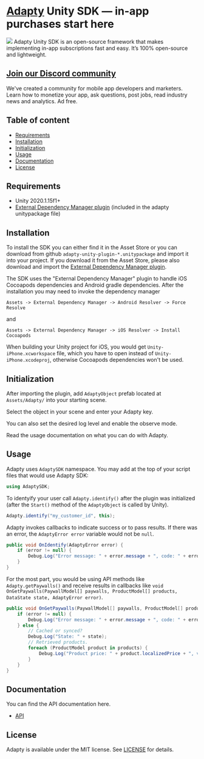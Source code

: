 # [Adapty](https://adapty.io) Unity SDK — in-app purchases start here

<img src="https://github.com/adaptyteam/AdaptySDK-iOS/blob/master/adapty-schema.png">
Adapty Unity SDK is an open-source framework that makes implementing in-app subscriptions fast and easy. It’s 100% open-source and lightweight.

## [Join our Discord community](https://go.adapty.io/subhub-community-unity-rep)

We've created a community for mobile app developers and marketers. Learn how to monetize your app, ask questions, post jobs, read industry news and analytics. Ad free.

## Table of content

* [Requirements](#requirements)
* [Installation](#installation)
* [Initialization](#initialization)
* [Usage](#usage)
* [Documentation](#documentation)
* [License](#license)

## Requirements
* Unity 2020.1.15f1+
* [External Dependency Manager plugin](https://github.com/googlesamples/unity-jar-resolver) (included in the adapty unitypackage file)

## Installation

To install the SDK you can either find it in the Asset Store or you can download from github `adapty-unity-plugin-*.unitypackage` and import it into your project. If you download it from the Asset Store, please also download and import the [External Dependency Manager plugin](https://github.com/googlesamples/unity-jar-resolver).

The SDK uses the "External Dependency Manager" plugin to handle iOS Cocoapods dependencies and Android gradle dependencies. After the installation you may need to invoke the dependency manager

`Assets -> External Dependency Manager -> Android Resolver -> Force Resolve`

and

`Assets -> External Dependency Manager -> iOS Resolver -> Install Cocoapods`

When building your Unity project for iOS, you would get `Unity-iPhone.xcworkspace` file, which you have to open instead of `Unity-iPhone.xcodeproj`, otherwise Cocoapods dependencies won't be used.

## Initialization

After importing the plugin, add `AdaptyObject` prefab located at `Assets/Adapty/` into your starting scene.

Select the object in your scene and enter your Adapty key.

You can also set the desired log level and enable the observe mode.

Read the usage documentation on what you can do with Adapty.

## Usage

Adapty uses `AdaptySDK` namespace. You may add at the top of your script files that would use Adapty SDK:

```c#
using AdaptySDK;
```

To identyify your user call `Adapty.identify()` after the plugin was initialized (after the `Start()` method of the `AdaptyObject` is called by Unity).

```c#
Adapty.identify("my_customer_id", this);
```

Adapty invokes callbacks to indicate success or to pass results. If there was an error, the `AdaptyError error` variable would not be `null`.

```c#
public void OnIdentify(AdaptyError error) {
	if (error != null) {
		Debug.Log("Error message: " + error.message + ", code: " + error.code);
	}
}
```

For the most part, you would be using API methods like `Adapty.getPaywalls()` and receive results in callbacks like `void OnGetPaywalls(PaywallModel[] paywalls, ProductModel[] products, DataState state, AdaptyError error)`.

```c#
public void OnGetPaywalls(PaywallModel[] paywalls, ProductModel[] products, DataState state, AdaptyError error) {
	if (error != null) {
		Debug.Log("Error message: " + error.message + ", code: " + error.code);
	} else {
		// Cached or synced?
		Debug.Log("State: " + state);
		// Retrieved products.
		foreach (ProductModel product in products) {
			Debug.Log("Product price: " + product.localizedPrice + ", vendorProductId: " + product.vendorProductId);
		}
	}
}
```

## Documentation

You can find the API documentation here.
- [API](/docs/API.md)

## License

Adapty is available under the MIT license. See [LICENSE](https://github.com/adaptyteam/AdaptySDK-Unity/blob/main/LICENSE) for details.
